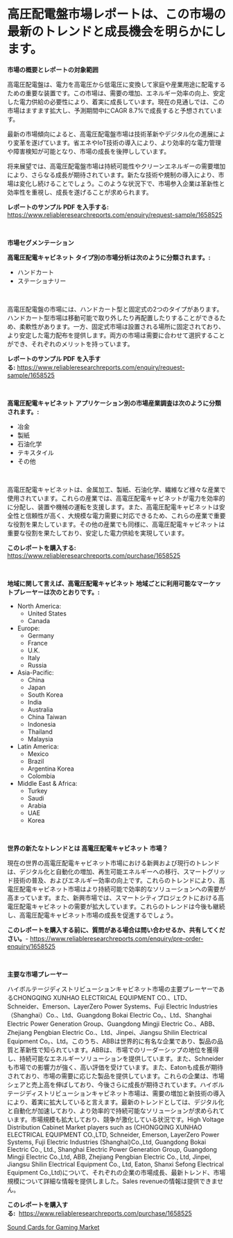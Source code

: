 <p><h1>高圧配電盤市場レポートは、この市場の最新のトレンドと成長機会を明らかにします。</h1></p><p><strong>市場の概要とレポートの対象範囲</strong></p>
<p><p>高電圧配電盤は、電力を高電圧から低電圧に変換して家庭や産業用途に配電するための重要な装置です。この市場は、需要の増加、エネルギー効率の向上、安定した電力供給の必要性により、着実に成長しています。現在の見通しでは、この市場はますます拡大し、予測期間中にCAGR 8.7%で成長すると予想されています。</p><p>最新の市場傾向によると、高電圧配電盤市場は技術革新やデジタル化の進展により変革を遂げています。省エネやIoT技術の導入により、より効率的な電力管理や障害検知が可能となり、市場の成長を後押ししています。</p><p>将来展望では、高電圧配電盤市場は持続可能性やクリーンエネルギーの需要増加により、さらなる成長が期待されています。新たな技術や規制の導入により、市場は変化し続けることでしょう。このような状況下で、市場参入企業は革新性と効率性を重視し、成長を遂げることが求められます。</p></p>
<p><strong>レポートのサンプル PDF を入手する:</strong> <a href="https://www.reliableresearchreports.com/enquiry/request-sample/1658525">https://www.reliableresearchreports.com/enquiry/request-sample/1658525</a></p>
<p>&nbsp;</p>
<p><strong>市場セグメンテーション</strong></p>
<p><strong>高電圧配電キャビネット タイプ別の市場分析は次のように分類されます。:</strong></p>
<p><ul><li>ハンドカート</li><li>ステーショナリー</li></ul></p>
<p>&nbsp;</p>
<p><p>高電圧配電盤の市場には、ハンドカート型と固定式の2つのタイプがあります。ハンドカート型市場は移動可能で取り外したり再配置したりすることができるため、柔軟性があります。一方、固定式市場は設置される場所に固定されており、より安定した電力配布を提供します。両方の市場は需要に合わせて選択することができ、それぞれのメリットを持っています。</p></p>
<p><strong>レポートのサンプル PDF を入手する:</strong>&nbsp;<a href="https://www.reliableresearchreports.com/enquiry/request-sample/1658525">https://www.reliableresearchreports.com/enquiry/request-sample/1658525</a></p>
<p>&nbsp;</p>
<p><strong> 高電圧配電キャビネット アプリケーション別の市場産業調査は次のように分類されます。:</strong></p>
<p><ul><li>冶金</li><li>製紙</li><li>石油化学</li><li>テキスタイル</li><li>その他</li></ul></p>
<p>&nbsp;</p>
<p><p>高電圧配電キャビネットは、金属加工、製紙、石油化学、繊維など様々な産業で使用されています。これらの産業では、高電圧配電キャビネットが電力を効率的に分配し、装置や機械の運転を支援します。また、高電圧配電キャビネットは安全性と信頼性が高く、大規模な電力需要に対応できるため、これらの産業で重要な役割を果たしています。その他の産業でも同様に、高電圧配電キャビネットは重要な役割を果たしており、安定した電力供給を実現しています。</p></p>
<p><strong>このレポートを購入する:</strong>&nbsp; <a href="https://www.reliableresearchreports.com/purchase/1658525">https://www.reliableresearchreports.com/purchase/1658525</a></p>
<p>&nbsp;</p>
<p><strong>地域に関して言えば、高電圧配電キャビネット 地域ごとに利用可能なマーケットプレーヤーは次のとおりです。:</strong></p>
<p><ul>
    <li>
        North America:
        <ul>
            <li>United States</li>
            <li>Canada</li>
        </ul>
    </li>
    <li>
        Europe:
        <ul>
            <li>Germany</li>
            <li>France</li>
            <li>U.K.</li>
            <li>Italy</li>
            <li>Russia</li>
        </ul>
    </li>
    <li>
        Asia-Pacific:
        <ul>
            <li>China</li>
            <li>Japan</li>
            <li>South Korea</li>
            <li>India</li>
            <li>Australia</li>
            <li>China Taiwan</li>
            <li>Indonesia</li>
            <li>Thailand</li>
            <li>Malaysia</li>
        </ul>
    </li>
    <li>
        Latin America:
        <ul>
            <li>Mexico</li>
            <li>Brazil</li>
            <li>Argentina Korea</li>
            <li>Colombia</li>
        </ul>
    </li>
    <li>
        Middle East & Africa:
        <ul>
            <li>Turkey</li>
            <li>Saudi</li>
            <li>Arabia</li>
            <li>UAE</li>
            <li>Korea</li>
        </ul>
    </li>
    </ul></p>
<p>&nbsp;</p>
<p><strong>世界の新たなトレンドとは 高電圧配電キャビネット 市場？</strong></p>
<p><p>現在の世界の高電圧配電キャビネット市場における新興および現行のトレンドは、デジタル化と自動化の増加、再生可能エネルギーへの移行、スマートグリッド技術の普及、およびエネルギー効率の向上です。これらのトレンドにより、高電圧配電キャビネット市場はより持続可能で効率的なソリューションへの需要が高まっています。また、新興市場では、スマートシティプロジェクトにおける高電圧配電キャビネットの需要が拡大しています。これらのトレンドは今後も継続し、高電圧配電キャビネット市場の成長を促進するでしょう。</p></p>
<p><strong>このレポートを購入する前に、質問がある場合は問い合わせるか、共有してください。</strong>- <a href="https://www.reliableresearchreports.com/enquiry/pre-order-enquiry/1658525">https://www.reliableresearchreports.com/enquiry/pre-order-enquiry/1658525</a></p>
<p>&nbsp;</p>
<p><strong>主要な市場プレーヤー</strong></p>
<p><p>ハイボルテージディストリビューションキャビネット市場の主要プレーヤーであるCHONGQING XUNHAO ELECTRICAL EQUIPMENT CO.、LTD、Schneider、Emerson、LayerZero Power Systems、Fuji Electric Industries（Shanghai）Co.、Ltd、Guangdong Bokai Electric Co。、Ltd、Shanghai Electric Power Generation Group、Guangdong Mingji Electric Co.、ABB、Zhejiang Pengbian Electric Co.、Ltd、Jinpei、Jiangsu Shilin Electrical Equipment Co。、Ltd。このうち、ABBは世界的に有名な企業であり、製品の品質と革新性で知られています。ABBは、市場でのリーダーシップの地位を獲得し、持続可能なエネルギーソリューションを提供しています。また、Schneiderも市場での影響力が強く、高い評価を受けています。また、Eatonも成長が期待されており、市場の需要に応じた製品を提供しています。これらの企業は、市場シェアと売上高を伸ばしており、今後さらに成長が期待されています。ハイボルテージディストリビューションキャビネット市場は、需要の増加と新技術の導入により、着実に拡大していると言えます。最新のトレンドとしては、デジタル化と自動化が加速しており、より効率的で持続可能なソリューションが求められています。市場規模も拡大しており、競争が激化している状況です。High Voltage Distribution Cabinet Market players such as (CHONGQING XUNHAO ELECTRICAL EQUIPMENT CO.,LTD, Schneider, Emerson, LayerZero Power Systems, Fuji Electric Industries (Shanghai)Co.,Ltd, Guangdong Bokai Electric Co., Ltd., Shanghai Electric Power Generation Group, Guangdong Mingji Electric Co.,Ltd, ABB, Zhejiang Pengbian Electric Co., Ltd, Jinpei, Jiangsu Shilin Electrical Equipment Co., Ltd, Eaton, Shanxi Sefong Electrical Equipment Co.,Ltd)について、それぞれの企業の市場成長、最新トレンド、市場規模について詳細な情報を提供しました。Sales revenueの情報は提供できません。</p></p>
<p><strong>このレポートを購入する:</strong>&nbsp;&nbsp;<a href="https://www.reliableresearchreports.com/purchase/1658525">https://www.reliableresearchreports.com/purchase/1658525</a></p>
<p><p><a href="https://github.com/Chiragrp22/Market-Research-Report-List-3/blob/main/sound-cards-for-gaming-market.md">Sound Cards for Gaming Market</a></p></p>